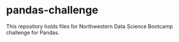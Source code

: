 # pandas-challenge
This repository holds files for Northwestern Data Science Bootcamp challenge for Pandas.
